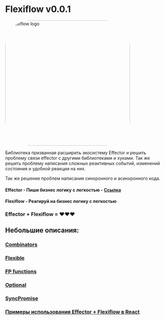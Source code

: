 # Flexiflow v0.0.1

<image src="./flexiflow-logo.svg" style="border-radius: 5rem" width="400" alt="Flexiflow logo">

<br />

Библиотека призванная расширить экосистему Effector и решить проблему связи effector с другими библиотеками и хуками.
Так же решить проблему написания сложных реактивных событий, изменений состояния и удобной реакции на них.

Так же решение проблем написания синхронного и асинхронного кода.

#### Effector - Пиши бизнес логику с легкостью - [Ссылка](https://effector.dev/)

#### Flexiflow - Реагируй на бизнес логику с легкостью

### Effector + Flexiflow = ❤️❤️❤️

## Небольшие описания:

### [Combinators](./src/flexiflow/combinators/index.md)

### [Flexible](./src/flexiflow/flexible/index.md)

### [FP functions](./src/flexiflow/fp/index.md)

### [Optional](./src/flexiflow/optional/index.md)

### [SyncPromise](./src/flexiflow/promise/index.md)

### [Примеры использования Effector + Flexiflow в React](./src/react/index.md)
